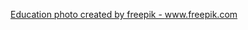 <a href='https://www.freepik.com/photos/education'>Education photo created by freepik - www.freepik.com</a>

